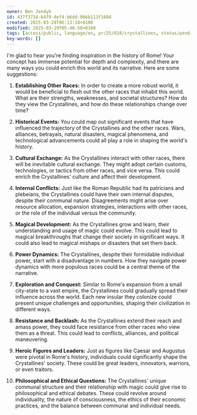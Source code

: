 ```yaml
---
owner: Ben Jendyk
id: 437f3734-b4f9-4ef4-b6dd-0b6b113f1604
created: 2025-03-28T06:13:18+0100
modified: 2025-03-29T05:46:50+0100
tags: [access/public, language/en, pr/25/028/crystallines, status/pending]
key-words: []
---
```


I'm glad to hear you're finding inspiration in the history of Rome! Your concept has immense potential for depth and complexity, and there are many ways you could enrich this world and its narrative. Here are some suggestions:

1. **Establishing Other Races:** In order to create a more robust world, it would be beneficial to flesh out the other races that inhabit this world. What are their strengths, weaknesses, and societal structures? How do they view the Crystallines, and how do these relationships change over time? 

2. **Historical Events:** You could map out significant events that have influenced the trajectory of the Crystallines and the other races. Wars, alliances, betrayals, natural disasters, magical phenomena, and technological advancements could all play a role in shaping the world's history.

3. **Cultural Exchange:** As the Crystallines interact with other races, there will be inevitable cultural exchange. They might adopt certain customs, technologies, or tactics from other races, and vice versa. This could enrich the Crystallines' culture and affect their development.

4. **Internal Conflicts:** Just like the Roman Republic had its patricians and plebeians, the Crystallines could have their own internal disputes, despite their communal nature. Disagreements might arise over resource allocation, expansion strategies, interactions with other races, or the role of the individual versus the community.

5. **Magical Development:** As the Crystallines grow and learn, their understanding and usage of magic could evolve. This could lead to magical breakthroughs that change their society in significant ways. It could also lead to magical mishaps or disasters that set them back.

6. **Power Dynamics:** The Crystallines, despite their formidable individual power, start with a disadvantage in numbers. How they navigate power dynamics with more populous races could be a central theme of the narrative.

7. **Exploration and Conquest:** Similar to Rome's expansion from a small city-state to a vast empire, the Crystallines could gradually spread their influence across the world. Each new insular they colonize could present unique challenges and opportunities, shaping their civilization in different ways.

8. **Resistance and Backlash:** As the Crystallines extend their reach and amass power, they could face resistance from other races who view them as a threat. This could lead to conflicts, alliances, and political maneuvering.

9. **Heroic Figures and Leaders:** Just as figures like Caesar and Augustus were pivotal in Rome's history, individuals could significantly shape the Crystallines' society. These could be great leaders, innovators, warriors, or even traitors.

10. **Philosophical and Ethical Questions:** The Crystallines' unique communal structure and their relationship with magic could give rise to philosophical and ethical debates. These could revolve around individuality, the nature of consciousness, the ethics of their economic practices, and the balance between communal and individual needs.